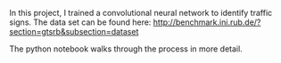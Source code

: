 In this project, I trained a convolutional neural network to identify traffic signs. The data set can be found here: 
http://benchmark.ini.rub.de/?section=gtsrb&subsection=dataset

The python notebook walks through the process in more detail.